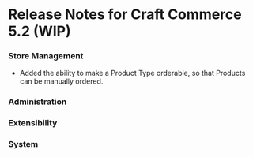 # Release Notes for Craft Commerce 5.2 (WIP)

### Store Management

- Added the ability to make a Product Type orderable, so that Products can be manually ordered.

### Administration

### Extensibility

### System
